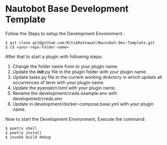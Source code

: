 # Nautobot Base Development Template

Follow the Steps to setup the Development Environment :

```shell
$ git clone git@github.com:RitikRatnawat/Nautobot-Dev-Template.git
$ cd <your-repo-folder-name>
```

After that to start a plugin with following steps:
 1. Change the folder name from <your-plugin-name> to your plugin name.
 2. Update the __init__.py file in the plugin folder with your plugin name.
 3. Update tasks.py file in the current working directory in which update all occurrences of term <your-plugin-name> with your plugin name.
 4. Update the pyproject.toml with your plugin name.
 5. Rename the development/creds.example.env with development/creds.env
 6. Update <your-plugin-name> in development/docker-compose.base.yml with your plugin name.


Now to start the Development Environment, Execute the command:
```shell
$ poetry shell
$ poetry install
$ invoke build debug
```
